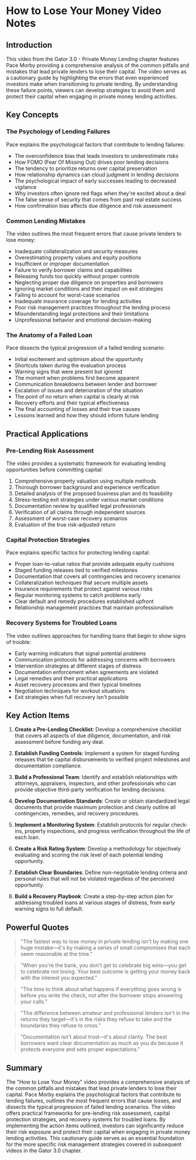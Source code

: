 # How to Lose Your Money Video Notes

## Introduction

This video from the Gator 3.0 - Private Money Lending chapter features Pace Morby providing a comprehensive analysis of the common pitfalls and mistakes that lead private lenders to lose their capital. The video serves as a cautionary guide by highlighting the errors that even experienced investors make when transitioning to private lending. By understanding these failure points, viewers can develop strategies to avoid them and protect their capital when engaging in private money lending activities.

## Key Concepts

### The Psychology of Lending Failures

Pace explains the psychological factors that contribute to lending failures:
- The overconfidence bias that leads investors to underestimate risks
- How FOMO (Fear Of Missing Out) drives poor lending decisions
- The tendency to prioritize returns over capital preservation
- How relationship dynamics can cloud judgment in lending decisions
- The psychological impact of early successes leading to decreased vigilance
- Why investors often ignore red flags when they're excited about a deal
- The false sense of security that comes from past real estate success
- How confirmation bias affects due diligence and risk assessment

### Common Lending Mistakes

The video outlines the most frequent errors that cause private lenders to lose money:
- Inadequate collateralization and security measures
- Overestimating property values and equity positions
- Insufficient or improper documentation
- Failure to verify borrower claims and capabilities
- Releasing funds too quickly without proper controls
- Neglecting proper due diligence on properties and borrowers
- Ignoring market conditions and their impact on exit strategies
- Failing to account for worst-case scenarios
- Inadequate insurance coverage for lending activities
- Poor risk management practices throughout the lending process
- Misunderstanding legal protections and their limitations
- Unprofessional behavior and emotional decision-making

### The Anatomy of a Failed Loan

Pace dissects the typical progression of a failed lending scenario:
- Initial excitement and optimism about the opportunity
- Shortcuts taken during the evaluation process
- Warning signs that were present but ignored
- The moment when problems first become apparent
- Communication breakdowns between lender and borrower
- Escalation of issues and deterioration of the situation
- The point of no return when capital is clearly at risk
- Recovery efforts and their typical effectiveness
- The final accounting of losses and their true causes
- Lessons learned and how they should inform future lending

## Practical Applications

### Pre-Lending Risk Assessment

The video provides a systematic framework for evaluating lending opportunities before committing capital:
1. Comprehensive property valuation using multiple methods
2. Thorough borrower background and experience verification
3. Detailed analysis of the proposed business plan and its feasibility
4. Stress-testing exit strategies under various market conditions
5. Documentation review by qualified legal professionals
6. Verification of all claims through independent sources
7. Assessment of worst-case recovery scenarios
8. Evaluation of the true risk-adjusted return

### Capital Protection Strategies

Pace explains specific tactics for protecting lending capital:
- Proper loan-to-value ratios that provide adequate equity cushions
- Staged funding releases tied to verified milestones
- Documentation that covers all contingencies and recovery scenarios
- Collateralization techniques that secure multiple assets
- Insurance requirements that protect against various risks
- Regular monitoring systems to catch problems early
- Clear default and remedy procedures established upfront
- Relationship management practices that maintain professionalism

### Recovery Systems for Troubled Loans

The video outlines approaches for handling loans that begin to show signs of trouble:
- Early warning indicators that signal potential problems
- Communication protocols for addressing concerns with borrowers
- Intervention strategies at different stages of distress
- Documentation enforcement when agreements are violated
- Legal remedies and their practical applications
- Asset recovery processes and their typical timelines
- Negotiation techniques for workout situations
- Exit strategies when full recovery isn't possible

## Key Action Items

1. **Create a Pre-Lending Checklist**: Develop a comprehensive checklist that covers all aspects of due diligence, documentation, and risk assessment before funding any deal.

2. **Establish Funding Controls**: Implement a system for staged funding releases that tie capital disbursements to verified project milestones and documentation compliance.

3. **Build a Professional Team**: Identify and establish relationships with attorneys, appraisers, inspectors, and other professionals who can provide objective third-party verification for lending decisions.

4. **Develop Documentation Standards**: Create or obtain standardized legal documents that provide maximum protection and clearly outline all contingencies, remedies, and recovery procedures.

5. **Implement a Monitoring System**: Establish protocols for regular check-ins, property inspections, and progress verification throughout the life of each loan.

6. **Create a Risk Rating System**: Develop a methodology for objectively evaluating and scoring the risk level of each potential lending opportunity.

7. **Establish Clear Boundaries**: Define non-negotiable lending criteria and personal rules that will not be violated regardless of the perceived opportunity.

8. **Build a Recovery Playbook**: Create a step-by-step action plan for addressing troubled loans at various stages of distress, from early warning signs to full default.

## Powerful Quotes

> "The fastest way to lose money in private lending isn't by making one huge mistake—it's by making a series of small compromises that each seem reasonable at the time."

> "When you're the bank, you don't get to celebrate big wins—you get to celebrate not losing. Your best outcome is getting your money back with the interest you expected."

> "The time to think about what happens if everything goes wrong is before you write the check, not after the borrower stops answering your calls."

> "The difference between amateur and professional lenders isn't in the returns they target—it's in the risks they refuse to take and the boundaries they refuse to cross."

> "Documentation isn't about trust—it's about clarity. The best borrowers want clear documentation as much as you do because it protects everyone and sets proper expectations."

## Summary

The "How to Lose Your Money" video provides a comprehensive analysis of the common pitfalls and mistakes that lead private lenders to lose their capital. Pace Morby explains the psychological factors that contribute to lending failures, outlines the most frequent errors that cause losses, and dissects the typical progression of failed lending scenarios. The video offers practical frameworks for pre-lending risk assessment, capital protection strategies, and recovery systems for troubled loans. By implementing the action items outlined, investors can significantly reduce their risk exposure and protect their capital when engaging in private money lending activities. This cautionary guide serves as an essential foundation for the more specific risk management strategies covered in subsequent videos in the Gator 3.0 chapter.
